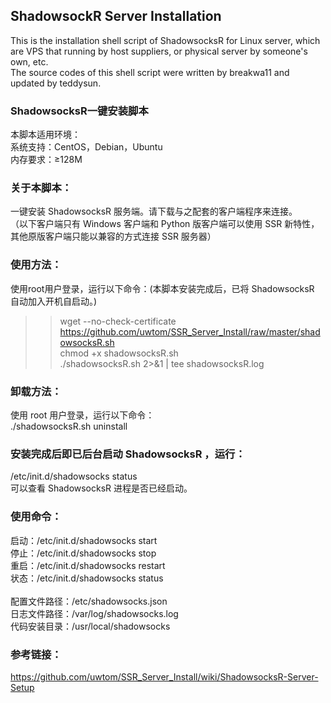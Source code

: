 ## ShadowsockR Server Installation
This is the installation shell script of ShadowsocksR for Linux server, which are VPS that running by host suppliers, or physical server by someone's own, etc. <br>
The source codes of this shell script were written by breakwa11 and updated by teddysun.

### ShadowsocksR一键安装脚本
本脚本适用环境：<br>
系统支持：CentOS，Debian，Ubuntu <br>
内存要求：≥128M

### 关于本脚本：
一键安装 ShadowsocksR 服务端。请下载与之配套的客户端程序来连接。<br>
（以下客户端只有 Windows 客户端和 Python 版客户端可以使用 SSR 新特性，其他原版客户端只能以兼容的方式连接 SSR 服务器）

### 使用方法：
使用root用户登录，运行以下命令：(本脚本安装完成后，已将 ShadowsocksR 自动加入开机自启动。)
<br>
>>wget --no-check-certificate https://github.com/uwtom/SSR_Server_Install/raw/master/shadowsocksR.sh <br>
>>chmod +x shadowsocksR.sh <br>
>>./shadowsocksR.sh 2>&1 | tee shadowsocksR.log

### 卸载方法：
使用 root 用户登录，运行以下命令：<br>
./shadowsocksR.sh uninstall

### 安装完成后即已后台启动 ShadowsocksR ，运行：
/etc/init.d/shadowsocks status <br>
可以查看 ShadowsocksR 进程是否已经启动。

### 使用命令：
启动：/etc/init.d/shadowsocks start <br>
停止：/etc/init.d/shadowsocks stop <br>
重启：/etc/init.d/shadowsocks restart <br>
状态：/etc/init.d/shadowsocks status <br><br>
配置文件路径：/etc/shadowsocks.json <br>
日志文件路径：/var/log/shadowsocks.log <br>
代码安装目录：/usr/local/shadowsocks

### 参考链接：
https://github.com/uwtom/SSR_Server_Install/wiki/ShadowsocksR-Server-Setup
